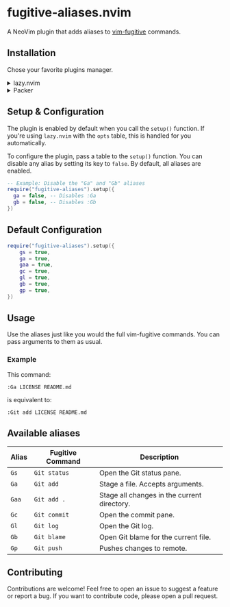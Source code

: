 # fugitive-aliases.nvim

A NeoVim plugin that adds aliases to [vim-fugitive](https://github.com/tpope/vim-fugitive) commands.

## Installation

Chose your favorite plugins manager.

<details>
    <summary>lazy.nvim</summary>

```lua
{
    "kostya-zero/fugitive-aliases.nvim",
    ---@module "fugitive-aliases"
    ---@type fugitive-aliases.Config
    opts = {}, -- See Configuration section
    dependencies = {
        "tpope/vim-fugitive"
    },
    lazy = false,
}
```

</details>

<details>
    <summary>Packer</summary>

```lua
use({
    "kostya-zero/fugitive-aliases.nvim",
    config = function()
        require("fugitive-aliases").setup()
    end
})
```

</details>

## Setup & Configuration

The plugin is enabled by default when you call the `setup()` function.
If you're using `lazy.nvim` with the `opts` table, this is handled for you automatically.

To configure the plugin, pass a table to the `setup()` function.
You can disable any alias by setting its key to `false`.
By default, all aliases are enabled.

```lua
-- Example: Disable the "Ga" and "Gb" aliases
require("fugitive-aliases").setup({
  ga = false, -- Disables :Ga
  gb = false, -- Disables :Gb
})
```

## Default Configuration

```lua
require("fugitive-aliases").setup({
    gs = true,
    ga = true,
    gaa = true,
    gc = true,
    gl = true,
    gb = true,
    gp = true,
})
```

## Usage

Use the aliases just like you would the full vim-fugitive commands. You can pass arguments to them as usual.

### Example

This command:

```vim
:Ga LICENSE README.md
```

is equivalent to:

```vim
:Git add LICENSE README.md
```

## Available aliases

| Alias | Fugitive Command | Description |
| ----- | ------- | ----------- |
| `Gs`  | `Git status` | Open the Git status pane. |
| `Ga`  | `Git add`  | Stage a file. Accepts arguments. |
| `Gaa` | `Git add .` | Stage all changes in the current directory. |
| `Gc` | `Git commit` | Open the commit pane. |
| `Gl` | `Git log` | Open the Git log. |
| `Gb` | `Git blame`| Open Git blame for the current file. |
| `Gp` | `Git push` | Pushes changes to remote. |

## Contributing

Contributions are welcome!
Feel free to open an issue to suggest a feature or report a bug.
If you want to contribute code, please open a pull request.
